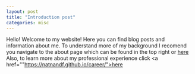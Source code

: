 ```yaml
---
layout: post
title: "Introduction post"
categories: misc
---
```


Hello! Welcome to my website! Here you can find blog posts and information about me. To understand more of my background I recomend you navigate to the about page which can be found  in the top right or <a href="https://natnandf.github.io/about/">here</a>  
Also, to learn more about my professional experience click <a href=""https://natnandf.github.io/career/">here</a>  